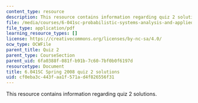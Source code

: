 ```yaml
---
content_type: resource
description: This resource contains information regarding quiz 2 solutions.
file: /media/courses/6-041sc-probabilistic-systems-analysis-and-applied-probability-fall-2013/cf0eba3c443faa1f571ad4f826556f31_MIT6_041SCF13_qu02_s08_sol.pdf
file_type: application/pdf
learning_resource_types: []
license: https://creativecommons.org/licenses/by-nc-sa/4.0/
ocw_type: OCWFile
parent_title: Quiz 2
parent_type: CourseSection
parent_uid: 6fa0388f-081f-b91b-7c60-7bf0b0f6197d
resourcetype: Document
title: 6.041SC Spring 2008 quiz 2 solutions
uid: cf0eba3c-443f-aa1f-571a-d4f826556f31
---
```

This resource contains information regarding quiz 2 solutions.